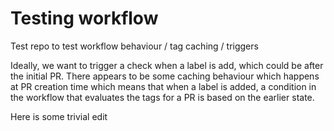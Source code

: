 # Testing workflow 

Test repo to test workflow behaviour / tag caching / triggers

Ideally, we want to trigger a check when a label is add, which could be after the initial PR. There appears to be some caching behaviour which happens at PR creation time which means that when a label is added, a condition in the workflow that evaluates the tags for a PR is based on the earlier state.


Here is some trivial edit